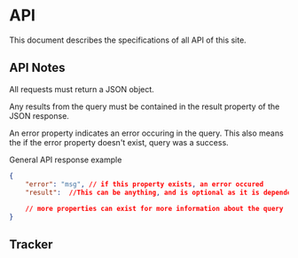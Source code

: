 # API #
This document describes the specifications of all API of this site.

## API Notes ##
All requests must return a JSON object.

Any results from the query must be contained in the result property of the JSON response.

An error property indicates an error occuring in the query. 
This also means the if the error property doesn't exist, query was a success.

General API response example
```json
{
    "error": "msg", // if this property exists, an error occured
    "result":  //This can be anything, and is optional as it is dependent on the API
    
    // more properties can exist for more information about the query
}
```

## Tracker ##